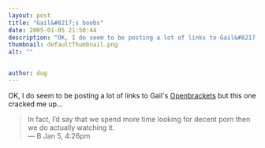 ```yaml
---
layout: post
title: "Gail&#8217;s boobs"
date: 2005-01-05 21:50:44
description: "OK, I do seem to be posting a lot of links to Gail&#8217;s Openbrackets but this one cracked me up&#8230; In fact, I’d say that we spend more time looking for decent porn then we do actually watching it. —&#8230;"
thumbnail: defaultThumbnail.png
alt: ""


author: dug
---
```


<p><span class="caps">OK,</span> I do seem to be posting a lot of links to Gail's <a href="http://www.openbrackets.com/article/636/boobs">Openbrackets</a> but this one cracked me up...</p>

<blockquote><p>In fact, I’d say that we spend more time looking for decent porn then we do actually watching it.<br />
— B    Jan 5, 4:26pm</p></blockquote>
